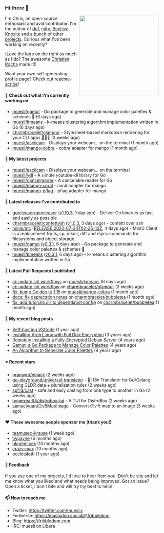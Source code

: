 ### Hi there 👋

<img align="right" src="https://raw.githubusercontent.com/muesli/muesli/master/assets/termenv.png" width="260">

I'm Chris, an open-source enthusiast and avid contributor. I'm the author of [duf](https://github.com/muesli/duf),
[gitty](https://github.com/muesli/gitty), [Beehive](https://github.com/muesli/beehive), [Knoxite](https://github.com/knoxite/knoxite)
 and a bunch of other [projects](https://fribbledom.com/projects/). Curious what I've been working on recently?

(Love the logo on the right as much as I do? The awesome [Christian Rocha](https://github.com/meowgorithm/) made it!)

Want your own self-generating profile page? Check out [readme-scribe](https://github.com/muesli/readme-scribe)!

#### 👷 Check out what I'm currently working on

- [muesli/gamut](https://github.com/muesli/gamut) - Go package to generate and manage color palettes &amp; schemes 🎨 (6 days ago)
- [muesli/kmeans](https://github.com/muesli/kmeans) - k-means clustering algorithm implementation written in Go (6 days ago)
- [charmbracelet/glamour](https://github.com/charmbracelet/glamour) - Stylesheet-based markdown rendering for your CLI apps 💇🏻‍♀️ (3 weeks ago)
- [muesli/asciicam](https://github.com/muesli/asciicam) - Displays your webcam... on the terminal (1 month ago)
- [muesli/mango-cobra](https://github.com/muesli/mango-cobra) - cobra adapter for mango (1 month ago)

#### 🌱 My latest projects

- [muesli/asciicam](https://github.com/muesli/asciicam) - Displays your webcam... on the terminal
- [muesli/ydl](https://github.com/muesli/ydl) - A simple youtube-dl library for Go
- [muesli/cancelreader](https://github.com/muesli/cancelreader) - A cancelable reader for Go
- [muesli/mango-coral](https://github.com/muesli/mango-coral) - coral adapter for mango
- [muesli/mango-pflag](https://github.com/muesli/mango-pflag) - pflag adapter for mango

#### 🔭 Latest releases I've contributed to

- [goreleaser/goreleaser](https://github.com/goreleaser/goreleaser) ([v1.10.3](https://github.com/goreleaser/goreleaser/releases/tag/v1.10.3), 1 day ago) - Deliver Go binaries as fast and easily as possible
- [charmbracelet/confettysh](https://github.com/charmbracelet/confettysh) ([v1.0.3](https://github.com/charmbracelet/confettysh/releases/tag/v1.0.3), 3 days ago) - confetti over ssh
- [minio/mc](https://github.com/minio/mc) ([RELEASE.2022-07-24T02-25-13Z](https://github.com/minio/mc/releases/tag/RELEASE.2022-07-24T02-25-13Z), 4 days ago) - MinIO Client is a replacement for ls, cp, mkdir, diff and rsync commands for filesystems and object storage.
- [muesli/gamut](https://github.com/muesli/gamut) ([v0.3.1](https://github.com/muesli/gamut/releases/tag/v0.3.1), 6 days ago) - Go package to generate and manage color palettes &amp; schemes 🎨
- [muesli/kmeans](https://github.com/muesli/kmeans) ([v0.3.1](https://github.com/muesli/kmeans/releases/tag/v0.3.1), 6 days ago) - k-means clustering algorithm implementation written in Go

#### 🔨 Latest Pull Requests I published

- [ci: update lint workflows](https://github.com/muesli/kmeans/pull/23) on [muesli/kmeans](https://github.com/muesli/kmeans) (6 days ago)
- [ci: update lint workflow](https://github.com/charmbracelet/glamour/pull/157) on [charmbracelet/glamour](https://github.com/charmbracelet/glamour) (3 weeks ago)
- [fix: bump Go dep to 1.15](https://github.com/muesli/mango-cobra/pull/6) on [muesli/mango-cobra](https://github.com/muesli/mango-cobra) (1 month ago)
- [docs: fix deprecation notes](https://github.com/charmbracelet/bubbletea/pull/339) on [charmbracelet/bubbletea](https://github.com/charmbracelet/bubbletea) (1 month ago)
- [fix: add tutorials dir to dependabot config](https://github.com/charmbracelet/bubbletea/pull/332) on [charmbracelet/bubbletea](https://github.com/charmbracelet/bubbletea) (1 month ago)

#### 📜 My recent blog posts

- [Self-hosting VSCode](https://fribbledom.com/posts/selfhosting-vscode/) (1 year ago)
- [Installing Arch Linux with Full Disk Encryption](https://fribbledom.com/posts/encrypted-arch-install/) (3 years ago)
- [Remotely Installing a Fully-Encrypted Debian Server](https://fribbledom.com/posts/encrypted-remote-debian-install/) (4 years ago)
- [Gamut, a Go Package to Manage Color Palettes](https://fribbledom.com/posts/gamut-package-to-handle-color-palettes/) (4 years ago)
- [An Algorithm to Generate Color Palettes](https://fribbledom.com/posts/an-algorithm-to-generate-color-palettes/) (4 years ago)

#### ⭐ Recent stars

- [pranavnt/whack](https://github.com/pranavnt/whack) (2 weeks ago)
- [go-playground/universal-translator](https://github.com/go-playground/universal-translator) - :speech_balloon: i18n Translator for Go/Golang using CLDR data &#43; pluralization rules (2 weeks ago)
- [spf13/cast](https://github.com/spf13/cast) - safe and easy casting from one type to another in Go  (2 weeks ago)
- [hyperreal64/distrobox-tui](https://github.com/hyperreal64/distrobox-tui) - A TUI for DistroBox (2 weeks ago)
- [samuelyuan/Civ5MapImage](https://github.com/samuelyuan/Civ5MapImage) - Convert Civ 5 map to an image (3 weeks ago)

#### ❤️ These awesome people sponsor me (thank you!)

- [teamusec-krause](https://github.com/teamusec-krause) (1 week ago)
- [twpayne](https://github.com/twpayne) (6 months ago)
- [nkpremices](https://github.com/nkpremices) (10 months ago)
- [crazy-max](https://github.com/crazy-max) (10 months ago)
- [ocelotsloth](https://github.com/ocelotsloth) (1 year ago)

#### 💬 Feedback

If you use one of my projects, I'd love to hear from you! Don't be shy and let me know what you liked
and what needs being improved. Got an issue? Open a ticket, I don't bite and will try my best to help!

#### 📫 How to reach me

- Twitter: https://twitter.com/mueslix
- Fediverse: https://mastodon.social/@fribbledom
- Blog: https://fribbledom.com
- IRC: muesli on Libera
